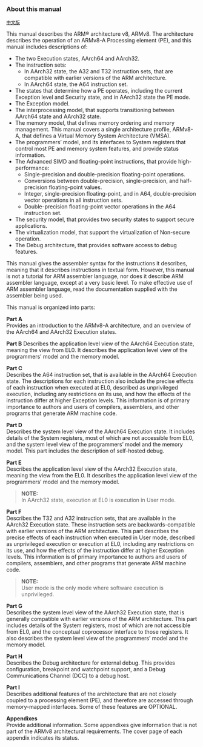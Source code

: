 ### About this manual

[`中文版`](../../zh/about_this_manual.html)

This manual describes the ARM® architecture v8, ARMv8. The architecture describes the operation of an ARMv8-A Processing element (PE), and this manual includes descriptions of:

 * The two Execution states, AArch64 and AArch32.
 * The instruction sets:
    - In AArch32 state, the A32 and T32 instruction sets, that are compatible with earlier versions of the ARM architecture.
    - In AArch64 state, the A64 instruction set.
 * The states that determine how a PE operates, including the current Exception level and Security state, and in AArch32 state the PE mode.
 * The Exception model.
 * The interprocessing model, that supports transitioning between AArch64 state and AArch32 state.
 * The memory model, that defines memory ordering and memory management. This manual covers a single architecture profile, ARMv8-A, that defines a Virtual Memory System Architecture (VMSA).
 * The programmers’ model, and its interfaces to System registers that control most PE and memory system features, and provide status information.
 * The Advanced SIMD and floating-point instructions, that provide high-performance:
    - Single-precision and double-precision floating-point operations.
    - Conversions between double-precision, single-precision, and half-precision floating-point values.
    - Integer, single-precision floating-point, and in A64, double-precision vector operations in all instruction sets.
    - Double-precision floating-point vector operations in the A64 instruction set.
 * The security model, that provides two security states to support secure applications.
 * The virtualization model, that support the virtualization of Non-secure operation.
 * The Debug architecture, that provides software access to debug features.

This manual gives the assembler syntax for the instructions it describes, meaning that it describes instructions in textual form. However, this manual is not a tutorial for ARM assembler language, nor does it describe ARM
assembler language, except at a very basic level. To make effective use of ARM assembler language, read the
documentation supplied with the assembler being used.

This manual is organized into parts:

**Part A**  
Provides an introduction to the ARMv8-A architecture, and an overview of the AArch64 and AArch32 Execution states.

**Part B**
Describes the application level view of the AArch64 Execution state, meaning the view from EL0. It describes the application level view of the programmers’ model and the memory model.

**Part C**  
Describes the A64 instruction set, that is available in the AArch64 Execution state. The descriptions for each instruction also include the precise effects of each instruction when executed at EL0, described as unprivileged execution, including any restrictions on its use, and how the effects of the instruction differ at higher Exception levels. This information is of primary importance to authors and users of compilers, assemblers, and other programs that generate ARM machine code.

**Part D**  
Describes the system level view of the AArch64 Execution state. It includes details of the System registers, most of which are not accessible from EL0, and the system level view of the programmers’  model and the memory model. This part includes the description of self-hosted debug.

**Part E**  
Describes the application level view of the AArch32 Execution state, meaning the view from the EL0. It describes the application level view of the programmers’ model and the memory model.
> **NOTE:**  
In AArch32 state, execution at EL0 is execution in User mode.


**Part F**  
Describes the T32 and A32 instruction sets, that are available in the AArch32 Execution state. These instruction sets are backwards-compatible with earlier versions of the ARM architecture. This part describes the precise effects of each instruction when executed in User mode, described as unprivileged execution or execution at EL0, including any restrictions on its use, and how the effects
of the instruction differ at higher Exception levels. This information is of primary importance to authors and users of compilers, assemblers, and other programs that generate ARM machine code.

>**NOTE:**  
User mode is the only mode where software execution is unprivileged.

**Part G**  
Describes the system level view of the AArch32 Execution state, that is generally compatible with earlier versions of the ARM architecture. This part includes details of the System registers, most of which are not accessible from EL0, and the conceptual coprocessor interface to those registers. It also describes the system level view of the programmers’ model and the memory model.

**Part H**  
Describes the Debug architecture for external debug. This provides configuration, breakpoint and watchpoint support, and a Debug Communications Channel (DCC) to a debug host.


**Part I**  
Describes additional features of the architecture that are not closely coupled to a processing element (PE), and therefore are accessed through memory-mapped interfaces. Some of these features are OPTIONAL.

**Appendixes**  
Provide additional information. Some appendixes give information that is not part of the ARMv8 architectural requirements. The cover page of each appendix indicates its status.

